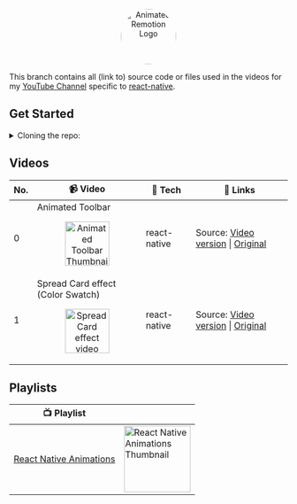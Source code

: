 <p align="center">
  <a href="https://www.youtube.com/channel/UCAGVoY1fr4ki91Y8ufH1pQQ?sub_confirmation=1">
    <picture>
      <source media="(prefers-color-scheme: dark)" srcset="https://user-images.githubusercontent.com/46301285/192062566-6c519b30-1b4a-4fc1-afcb-2ca173201618.jpeg">
      <img alt="Animated Remotion Logo" src="https://user-images.githubusercontent.com/46301285/192062571-5f85ad7d-3f8d-4005-b118-9e7a8a57cb9c.png" height="100px" style="border-radius: 50px">
    </picture>
  </a>
</p>

This branch contains all (link to) source code or files used in the videos for my [YouTube Channel](https://youtube.com/channel/UCAGVoY1fr4ki91Y8ufH1pQQ?sub_confirmation=1) specific to [react-native](https://reactnative.dev).

## Get Started

<details>
<summary>Cloning the repo:</summary>

```sh
git clone

// navigate to project
cd youtube

// Switch to a react-native branch
git checkout react-native

// Navigate to particular project's source code
cd path/to/folder
```

If you want to clone a specific source folder from a particular video, you can do so, using following git commands (more details [here](https://stackoverflow.com/a/52269934)):

```sh
git clone --depth 1 --filter=blob:none --sparse --single-branch --branch react-native https://github.com/Aashu-Dubey/youtube.git

// navigate to project
cd youtube

// Here we'll clone only specific folder
git sparse-checkout set path/to/file/or/folder/to/clone

// Navigate to project folder
cd path/to/cloned/folder
```

</details>

## Videos

| No. | 📹 Video                                                                                                                                                                                                                                                                    | 🔧 Tech      | 🔗 Links                                                                                                                                                                           |
| --- | --------------------------------------------------------------------------------------------------------------------------------------------------------------------------------------------------------------------------------------------------------------------------- | ------------ | ---------------------------------------------------------------------------------------------------------------------------------------------------------------------------------- |
| 0   | Animated Toolbar<br /><p align="center"><a href="https://youtu.be/27pTWrcEDC4" title="Animated Toolbar"><img src="https://i.ytimg.com/vi/27pTWrcEDC4/maxresdefault.jpg" height="80px" alt="Animated Toolbar Thumbnail" /></a></p>                                           | react-native | Source: [Video version](./rn_youtube/src/animatedToolbar#readme) \| [Original](https://github.com/Aashu-Dubey/react-native-animation-samples/tree/main/src/samples/custom_toolbar) |
| 1   | Spread Card effect (Color Swatch)<br /><p align="center"><a href="https://youtu.be/lK6rAktDQJQ" title="Spread Card effect (Color Swatch)"><img src="https://i.ytimg.com/vi/lK6rAktDQJQ/maxresdefault.jpg" height="80px" alt="Spread Card effect video Thumbnail" /></a></p> | react-native | Source: [Video version](./rn_youtube/src/colorSwatch#readme) \| [Original](https://github.com/Aashu-Dubey/react-native-animation-samples/tree/main/src/samples/color_swatch)       |

## Playlists

| :tv: Playlist                                                                                   |                                                                                                                                                                                                                                                       |
| ----------------------------------------------------------------------------------------------- | ----------------------------------------------------------------------------------------------------------------------------------------------------------------------------------------------------------------------------------------------------- |
| [React Native Animations](https://youtube.com/playlist?list=PLpnMM6hhRcchaS1uSpMZfAKYTxZWIlzzN) | <a href="https://youtube.com/playlist?list=PLpnMM6hhRcchaS1uSpMZfAKYTxZWIlzzN" title="React Native Animations Playlist"><img src="https://i.ytimg.com/vi/27pTWrcEDC4/maxresdefault.jpg" height="120px" alt="React Native Animations Thumbnail" /></a> |
